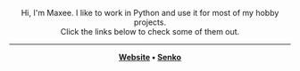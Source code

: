 <p align="center">
  Hi, I'm Maxee. I like to work in Python and use it for most of my hobby projects.
  <br>
  Click the links below to check some of them out.
</p>

---

<strong>
  <p align="center">
    <a href="https://notmaxee.bitbucket.io/">Website</a>
    •
    <a href="https://senkobot.bitbucket.io/">Senko</a>
  </p>
</strong>
